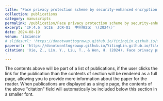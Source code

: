 ```yaml
---
title: "Face privacy protection scheme by security-enhanced encryption structure and nonlinear dynamics"
collection: publications
category: manuscripts
permalink: /publication/Face privacy protection scheme by security-enhanced encryption structure and nonlinear dynamics
excerpt: 'IF:4.6  SCIE  JCR-Q1  中科院2区  \(2024\)'
date: 2024-08-19
venue: 'iScience'
# slidesurl: 'https://donotwanttogrowup.github.io/YitingLin.github.io/files/slides1.pdf'
paperurl: 'https://donotwanttogrowup.github.io/YitingLin.github.io/files/Face privacy protection scheme by security-enhanced encryption structure and nonlinear dynamics.pdf'
citation: 'Xie, Z., Lin, Y., Liu, T., & Wen, H. (2024). Face privacy protection scheme by security-enhanced encryption structure and nonlinear dynamics. In iScience (Vol. 27, Issue 9, p. 110768). Elsevier BV. https://doi.org/10.1016/j.isci.2024.110768
'
---
```


The contents above will be part of a list of publications, if the user clicks the link for the publication than the contents of section will be rendered as a full page, allowing you to provide more information about the paper for the reader. When publications are displayed as a single page, the contents of the above "citation" field will automatically be included below this section in a smaller font.